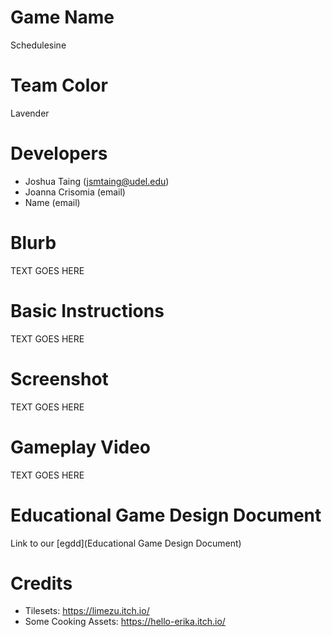 # Game Name

Schedulesine

# Team Color

Lavender

# Developers

* Joshua Taing (jsmtaing@udel.edu)
* Joanna Crisomia (email)
* Name (email)

# Blurb

TEXT GOES HERE

# Basic Instructions

TEXT GOES HERE

# Screenshot

TEXT GOES HERE

# Gameplay Video

TEXT GOES HERE

# Educational Game Design Document

Link to our [egdd](Educational Game Design Document)

# Credits

- Tilesets: https://limezu.itch.io/
- Some Cooking Assets: https://hello-erika.itch.io/
